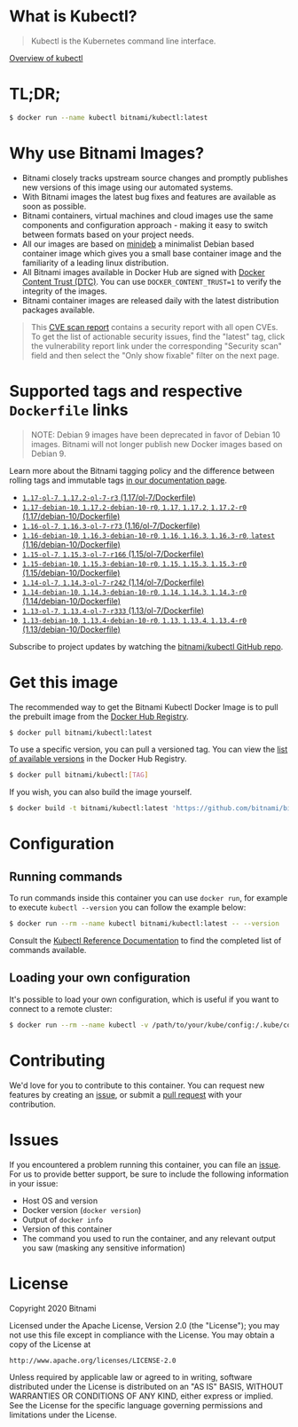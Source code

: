 
# What is Kubectl?

> Kubectl is the Kubernetes command line interface.

[Overview of kubectl](https://kubernetes.io/docs/reference/kubectl/overview/)

# TL;DR;

```bash
$ docker run --name kubectl bitnami/kubectl:latest
```

# Why use Bitnami Images?

* Bitnami closely tracks upstream source changes and promptly publishes new versions of this image using our automated systems.
* With Bitnami images the latest bug fixes and features are available as soon as possible.
* Bitnami containers, virtual machines and cloud images use the same components and configuration approach - making it easy to switch between formats based on your project needs.
* All our images are based on [minideb](https://github.com/bitnami/minideb) a minimalist Debian based container image which gives you a small base container image and the familiarity of a leading linux distribution.
* All Bitnami images available in Docker Hub are signed with [Docker Content Trust (DTC)](https://docs.docker.com/engine/security/trust/content_trust/). You can use `DOCKER_CONTENT_TRUST=1` to verify the integrity of the images.
* Bitnami container images are released daily with the latest distribution packages available.


> This [CVE scan report](https://quay.io/repository/bitnami/kubectl?tab=tags) contains a security report with all open CVEs. To get the list of actionable security issues, find the "latest" tag, click the vulnerability report link under the corresponding "Security scan" field and then select the "Only show fixable" filter on the next page.

# Supported tags and respective `Dockerfile` links

> NOTE: Debian 9 images have been deprecated in favor of Debian 10 images. Bitnami will not longer publish new Docker images based on Debian 9.

Learn more about the Bitnami tagging policy and the difference between rolling tags and immutable tags [in our documentation page](https://docs.bitnami.com/containers/how-to/understand-rolling-tags-containers/).


* [`1.17-ol-7`, `1.17.2-ol-7-r3` (1.17/ol-7/Dockerfile)](https://github.com/bitnami/bitnami-docker-kubectl/blob/1.17.2-ol-7-r3/1.17/ol-7/Dockerfile)
* [`1.17-debian-10`, `1.17.2-debian-10-r0`, `1.17`, `1.17.2`, `1.17.2-r0` (1.17/debian-10/Dockerfile)](https://github.com/bitnami/bitnami-docker-kubectl/blob/1.17.2-debian-10-r0/1.17/debian-10/Dockerfile)
* [`1.16-ol-7`, `1.16.3-ol-7-r73` (1.16/ol-7/Dockerfile)](https://github.com/bitnami/bitnami-docker-kubectl/blob/1.16.3-ol-7-r73/1.16/ol-7/Dockerfile)
* [`1.16-debian-10`, `1.16.3-debian-10-r0`, `1.16`, `1.16.3`, `1.16.3-r0`, `latest` (1.16/debian-10/Dockerfile)](https://github.com/bitnami/bitnami-docker-kubectl/blob/1.16.3-debian-10-r0/1.16/debian-10/Dockerfile)
* [`1.15-ol-7`, `1.15.3-ol-7-r166` (1.15/ol-7/Dockerfile)](https://github.com/bitnami/bitnami-docker-kubectl/blob/1.15.3-ol-7-r166/1.15/ol-7/Dockerfile)
* [`1.15-debian-10`, `1.15.3-debian-10-r0`, `1.15`, `1.15.3`, `1.15.3-r0` (1.15/debian-10/Dockerfile)](https://github.com/bitnami/bitnami-docker-kubectl/blob/1.15.3-debian-10-r0/1.15/debian-10/Dockerfile)
* [`1.14-ol-7`, `1.14.3-ol-7-r242` (1.14/ol-7/Dockerfile)](https://github.com/bitnami/bitnami-docker-kubectl/blob/1.14.3-ol-7-r242/1.14/ol-7/Dockerfile)
* [`1.14-debian-10`, `1.14.3-debian-10-r0`, `1.14`, `1.14.3`, `1.14.3-r0` (1.14/debian-10/Dockerfile)](https://github.com/bitnami/bitnami-docker-kubectl/blob/1.14.3-debian-10-r0/1.14/debian-10/Dockerfile)
* [`1.13-ol-7`, `1.13.4-ol-7-r333` (1.13/ol-7/Dockerfile)](https://github.com/bitnami/bitnami-docker-kubectl/blob/1.13.4-ol-7-r333/1.13/ol-7/Dockerfile)
* [`1.13-debian-10`, `1.13.4-debian-10-r0`, `1.13`, `1.13.4`, `1.13.4-r0` (1.13/debian-10/Dockerfile)](https://github.com/bitnami/bitnami-docker-kubectl/blob/1.13.4-debian-10-r0/1.13/debian-10/Dockerfile)

Subscribe to project updates by watching the [bitnami/kubectl GitHub repo](https://github.com/bitnami/bitnami-docker-kubectl).

# Get this image

The recommended way to get the Bitnami Kubectl Docker Image is to pull the prebuilt image from the [Docker Hub Registry](https://hub.docker.com/r/bitnami/kubectl).

```bash
$ docker pull bitnami/kubectl:latest
```

To use a specific version, you can pull a versioned tag. You can view the [list of available versions](https://hub.docker.com/r/bitnami/kubectl/tags/) in the Docker Hub Registry.

```bash
$ docker pull bitnami/kubectl:[TAG]
```

If you wish, you can also build the image yourself.

```bash
$ docker build -t bitnami/kubectl:latest 'https://github.com/bitnami/bitnami-docker-kubectl.git#master:1.16/debian-10'
```

# Configuration

## Running commands

To run commands inside this container you can use `docker run`, for example to execute `kubectl --version` you can follow the example below:

```bash
$ docker run --rm --name kubectl bitnami/kubectl:latest -- --version
```

Consult the [Kubectl Reference Documentation](https://kubernetes.io/docs/reference/generated/kubectl/kubectl-commands) to find the completed list of commands available.

## Loading your own configuration

It's possible to load your own configuration, which is useful if you want to connect to a remote cluster:

```bash
$ docker run --rm --name kubectl -v /path/to/your/kube/config:/.kube/config bitnami/kubectl:latest
```

# Contributing

We'd love for you to contribute to this container. You can request new features by creating an [issue](https://github.com/bitnami/bitnami-docker-kubectl/issues), or submit a [pull request](https://github.com/bitnami/bitnami-docker-kubectl/pulls) with your contribution.

# Issues

If you encountered a problem running this container, you can file an [issue](https://github.com/bitnami/bitnami-docker-kubectl/issues). For us to provide better support, be sure to include the following information in your issue:

- Host OS and version
- Docker version (`docker version`)
- Output of `docker info`
- Version of this container
- The command you used to run the container, and any relevant output you saw (masking any sensitive information)

# License

Copyright 2020 Bitnami

Licensed under the Apache License, Version 2.0 (the "License");
you may not use this file except in compliance with the License.
You may obtain a copy of the License at

    http://www.apache.org/licenses/LICENSE-2.0

Unless required by applicable law or agreed to in writing, software
distributed under the License is distributed on an "AS IS" BASIS,
WITHOUT WARRANTIES OR CONDITIONS OF ANY KIND, either express or implied.
See the License for the specific language governing permissions and
limitations under the License.
